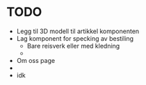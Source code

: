 # TODO

- Legg til 3D modell til artikkel komponenten
- Lag komponent for specking av bestiling
  - Bare reisverk eller med kledning
  -
- Om oss page
-
- idk
